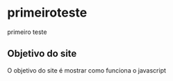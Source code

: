 # primeiroteste
primeiro teste


  <h2> Objetivo do site </h2>
O objetivo do site é mostrar como funciona o javascript
